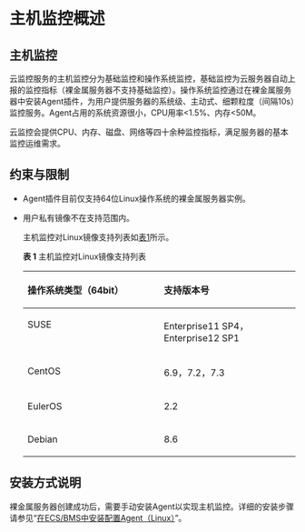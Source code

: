 # 主机监控概述<a name="bms_umn_0065"></a>

## 主机监控<a name="section09361561015"></a>

云监控服务的主机监控分为基础监控和操作系统监控，基础监控为云服务器自动上报的监控指标（裸金属服务器不支持基础监控）。操作系统监控通过在裸金属服务器中安装Agent插件，为用户提供服务器的系统级、主动式、细颗粒度（间隔10s）监控服务。Agent占用的系统资源很小，CPU用率<1.5%、内存<50M。

云监控会提供CPU、内存、磁盘、网络等四十余种监控指标，满足服务器的基本监控运维需求。

## 约束与限制<a name="section11735219155112"></a>

-   Agent插件目前仅支持64位Linux操作系统的裸金属服务器实例。
-   用户私有镜像不在支持范围内。

    主机监控对Linux镜像支持列表如[表1](#table203816214191)所示。

    **表 1**  主机监控对Linux镜像支持列表

    <a name="table203816214191"></a>
    <table><thead align="left"><tr id="row114017211917"><th class="cellrowborder" valign="top" width="50%" id="mcps1.2.3.1.1"><p id="p8406231914"><a name="p8406231914"></a><a name="p8406231914"></a>操作系统类型（64bit）</p>
    </th>
    <th class="cellrowborder" valign="top" width="50%" id="mcps1.2.3.1.2"><p id="p44017221920"><a name="p44017221920"></a><a name="p44017221920"></a>支持版本号</p>
    </th>
    </tr>
    </thead>
    <tbody><tr id="row540221197"><td class="cellrowborder" valign="top" width="50%" headers="mcps1.2.3.1.1 "><p id="p158343810197"><a name="p158343810197"></a><a name="p158343810197"></a>SUSE</p>
    </td>
    <td class="cellrowborder" valign="top" width="50%" headers="mcps1.2.3.1.2 "><p id="p19420124515199"><a name="p19420124515199"></a><a name="p19420124515199"></a>Enterprise11 SP4，Enterprise12 SP1</p>
    </td>
    </tr>
    <tr id="row7408215196"><td class="cellrowborder" valign="top" width="50%" headers="mcps1.2.3.1.1 "><p id="p1358315380195"><a name="p1358315380195"></a><a name="p1358315380195"></a>CentOS</p>
    </td>
    <td class="cellrowborder" valign="top" width="50%" headers="mcps1.2.3.1.2 "><p id="p8420445131912"><a name="p8420445131912"></a><a name="p8420445131912"></a>6.9，7.2，7.3</p>
    </td>
    </tr>
    <tr id="row10401820197"><td class="cellrowborder" valign="top" width="50%" headers="mcps1.2.3.1.1 "><p id="p105833388191"><a name="p105833388191"></a><a name="p105833388191"></a>EulerOS</p>
    </td>
    <td class="cellrowborder" valign="top" width="50%" headers="mcps1.2.3.1.2 "><p id="p14206455191"><a name="p14206455191"></a><a name="p14206455191"></a>2.2</p>
    </td>
    </tr>
    <tr id="row16211170407"><td class="cellrowborder" valign="top" width="50%" headers="mcps1.2.3.1.1 "><p id="p222121714403"><a name="p222121714403"></a><a name="p222121714403"></a>Debian</p>
    </td>
    <td class="cellrowborder" valign="top" width="50%" headers="mcps1.2.3.1.2 "><p id="p112291704016"><a name="p112291704016"></a><a name="p112291704016"></a>8.6</p>
    </td>
    </tr>
    </tbody>
    </table>


## 安装方式说明<a name="section1555419427156"></a>

裸金属服务器创建成功后，需要手动安装Agent以实现主机监控。详细的安装步骤请参见“[在ECS/BMS中安装配置Agent（Linux）](https://support.huaweicloud.com/usermanual-ces/ces_01_0004.html)”。

